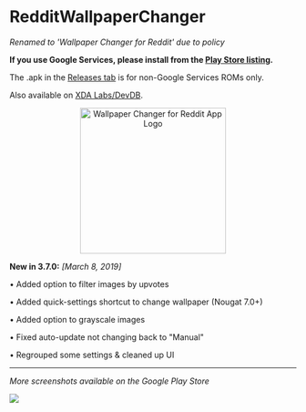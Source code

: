 # RedditWallpaperChanger
*Renamed to 'Wallpaper Changer for Reddit' due to policy*

**If you use Google Services, please install from the [Play Store listing](https://play.google.com/store/apps/details?id=com.bryanwalsh.redditwallpaper2).** 

The .apk in the [Releases tab](https://github.com/bwalsh0/RedditWallpaperChanger/releases) is for non-Google Services ROMs only.

Also available on [XDA Labs/DevDB](https://labs.xda-developers.com/store/app/com.bryanwalsh.redditwallpaper2).

<p align="center">
<img src="https://i.imgur.com/Fl6RuXL.png" alt="Wallpaper Changer for Reddit App Logo" width="256" height="256">
</p>

**New in 3.7.0:** *[March 8, 2019]*

• Added option to filter images by upvotes

• Added quick-settings shortcut to change wallpaper (Nougat 7.0+)

• Added option to grayscale images

• Fixed auto-update not changing back to "Manual"

• Regrouped some settings & cleaned up UI

----
*More screenshots available on the Google Play Store*

![](https://lh3.googleusercontent.com/AIfwgarSwlYB3ICFdswANuVyDkzHzssHrfu-Izj_Lh8jHm42HylFXwqFHfbglz2CAA=w2048-h1010-rw)
